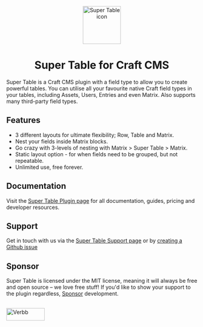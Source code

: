 <p align="center"><img src="https://verbb.imgix.net/plugins/super-table/super-table-icon.svg" width="100" height="100" alt="Super Table icon"></p>
<h1 align="center">Super Table for Craft CMS</h1>

Super Table is a Craft CMS plugin with a field type to allow you to create powerful tables. You can utilise all your favourite native Craft field types in your tables, including Assets, Users, Entries and even Matrix. Also supports many third-party field types.

## Features
- 3 different layouts for ultimate flexibility; Row, Table and Matrix.
- Nest your fields inside Matrix blocks.
- Go crazy with 3-levels of nesting with Matrix > Super Table > Matrix.
- Static layout option - for when fields need to be grouped, but not repeatable.
- Unlimited use, free forever.

## Documentation
Visit the [Super Table Plugin page](https://verbb.io/craft-plugins/super-table) for all documentation, guides, pricing and developer resources.

## Support
Get in touch with us via the [Super Table Support page](https://verbb.io/craft-plugins/super-table/support) or by [creating a Github issue](https://github.com/verbb/super-table/issues)

## Sponsor
Super Table is licensed under the MIT license, meaning it will always be free and open source – we love free stuff! If you'd like to show your support to the plugin regardless, [Sponsor](https://github.com/sponsors/verbb) development.

<h2></h2>

<a href="https://verbb.io" target="_blank">
    <img width="101" height="33" src="https://verbb.io/assets/img/verbb-pill.svg" alt="Verbb">
</a>
